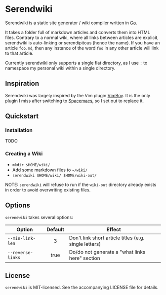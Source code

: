 # Serendwiki

Serendwiki is a static site generator / wiki compiler written in
[Go](https://golang.org).

It takes a folder full of markdown articles and converts them into HTML files.
Contrary to a normal wiki, where all links between articles are explicit,
serendwiki is auto-linking or serendipitous (hence the name). If you have an
article `foo.md`, then any instance of the word `foo` in any other article will
link to that article.

Currently serendwiki only supports a single flat directory, as I use `:` to
namespace my personal wiki within a single directory.


## Inspiration

Serendwiki was largely inspired by the Vim plugin
[VimBoy](https://morr.cc/keeping-a-personal-wiki/). It is the only plugin I miss
after switching to [Spacemacs](https://spacemacs.org), so I set out to replace
it.


## Quickstart

### Installation

TODO

### Creating a Wiki

- `mkdir $HOME/wiki/`
- Add some markdown files to `~/wiki/`
- `serendwiki $HOME/wiki/ $HOME/wiki-out/`

NOTE: `serendwiki` will refuse to run if the `wiki-out` directory already exists
in order to avoid overwriting existing files.

## Options

`serendwiki` takes several options:

| Option             | Default  | Effect                                                |
| ------------------ | :------: | ----------------------------------------------------- |
| `--min-link-len`   | 3        | Don't link short article titles (e.g. single letters) |
| `--reverse-links`  | true     | Do/do not generate a "what links here" section        |

## License

`serendwiki` is MIT-licensed. See the accompanying LICENSE file for details.
